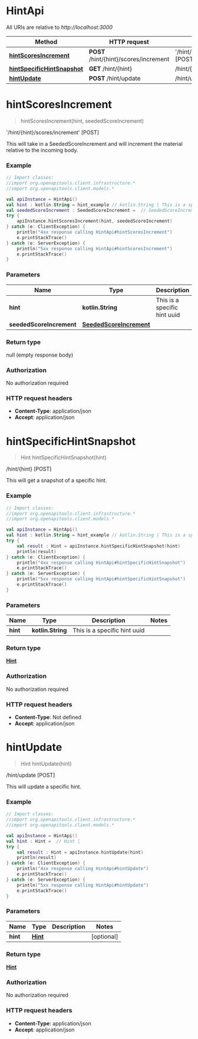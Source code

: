 # HintApi

All URIs are relative to *http://localhost:3000*

Method | HTTP request | Description
------------- | ------------- | -------------
[**hintScoresIncrement**](HintApi.md#hintScoresIncrement) | **POST** /hint/{hint}/scores/increment | &#39;/hint/{hint}/scores/increment&#39; [POST]
[**hintSpecificHintSnapshot**](HintApi.md#hintSpecificHintSnapshot) | **GET** /hint/{hint} | /hint/{hint} [POST]
[**hintUpdate**](HintApi.md#hintUpdate) | **POST** /hint/update | /hint/update [POST]


<a name="hintScoresIncrement"></a>
# **hintScoresIncrement**
> hintScoresIncrement(hint, seededScoreIncrement)

&#39;/hint/{hint}/scores/increment&#39; [POST]

This will take in a SeededScoreIncrement and will increment the material relative to the incoming body.

### Example
```kotlin
// Import classes:
//import org.openapitools.client.infrastructure.*
//import org.openapitools.client.models.*

val apiInstance = HintApi()
val hint : kotlin.String = hint_example // kotlin.String | This is a specific hint uuid
val seededScoreIncrement : SeededScoreIncrement =  // SeededScoreIncrement | 
try {
    apiInstance.hintScoresIncrement(hint, seededScoreIncrement)
} catch (e: ClientException) {
    println("4xx response calling HintApi#hintScoresIncrement")
    e.printStackTrace()
} catch (e: ServerException) {
    println("5xx response calling HintApi#hintScoresIncrement")
    e.printStackTrace()
}
```

### Parameters

Name | Type | Description  | Notes
------------- | ------------- | ------------- | -------------
 **hint** | **kotlin.String**| This is a specific hint uuid |
 **seededScoreIncrement** | [**SeededScoreIncrement**](SeededScoreIncrement.md)|  | [optional]

### Return type

null (empty response body)

### Authorization

No authorization required

### HTTP request headers

 - **Content-Type**: application/json
 - **Accept**: application/json

<a name="hintSpecificHintSnapshot"></a>
# **hintSpecificHintSnapshot**
> Hint hintSpecificHintSnapshot(hint)

/hint/{hint} [POST]

This will get a snapshot of a specific hint.

### Example
```kotlin
// Import classes:
//import org.openapitools.client.infrastructure.*
//import org.openapitools.client.models.*

val apiInstance = HintApi()
val hint : kotlin.String = hint_example // kotlin.String | This is a specific hint uuid
try {
    val result : Hint = apiInstance.hintSpecificHintSnapshot(hint)
    println(result)
} catch (e: ClientException) {
    println("4xx response calling HintApi#hintSpecificHintSnapshot")
    e.printStackTrace()
} catch (e: ServerException) {
    println("5xx response calling HintApi#hintSpecificHintSnapshot")
    e.printStackTrace()
}
```

### Parameters

Name | Type | Description  | Notes
------------- | ------------- | ------------- | -------------
 **hint** | **kotlin.String**| This is a specific hint uuid |

### Return type

[**Hint**](Hint.md)

### Authorization

No authorization required

### HTTP request headers

 - **Content-Type**: Not defined
 - **Accept**: application/json

<a name="hintUpdate"></a>
# **hintUpdate**
> Hint hintUpdate(hint)

/hint/update [POST]

This will update a specific hint.

### Example
```kotlin
// Import classes:
//import org.openapitools.client.infrastructure.*
//import org.openapitools.client.models.*

val apiInstance = HintApi()
val hint : Hint =  // Hint | 
try {
    val result : Hint = apiInstance.hintUpdate(hint)
    println(result)
} catch (e: ClientException) {
    println("4xx response calling HintApi#hintUpdate")
    e.printStackTrace()
} catch (e: ServerException) {
    println("5xx response calling HintApi#hintUpdate")
    e.printStackTrace()
}
```

### Parameters

Name | Type | Description  | Notes
------------- | ------------- | ------------- | -------------
 **hint** | [**Hint**](Hint.md)|  | [optional]

### Return type

[**Hint**](Hint.md)

### Authorization

No authorization required

### HTTP request headers

 - **Content-Type**: application/json
 - **Accept**: application/json

